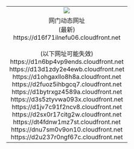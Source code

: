 ﻿<table>
  <tr></tr>
  <tr><td colspan=2 align=center><img src="https://d16f71ilnefu06.cloudfront.net/Up/oGate.jpg" /></td></tr>
  <tr><td colspan=2 align=center>网门动态网址<br/>(最新)
<br>https://d16f71ilnefu06.cloudfront.net
<br/><br/>(以下网址可能失效)
<br>https://d1n6bp4vp9ends.cloudfront.net
<br>https://d13d1zdy2e4ewb.cloudfront.net
<br>https://d1ohgaxllo8h8a.cloudfront.net
<br>https://d2fuoz5ihbgcq7.cloudfront.net
<br>https://d1bytrxgz4589a.cloudfront.net
<br>https://d3s5ztyvwa093x.cloudfront.net
<br>https://d1jv7c91f2ncv8.cloudfront.net
<br>https://d2sx0r17citg2w.cloudfront.net
<br>https://dt4fdnw1mz7st.cloudfront.net
<br>https://dnu7sm0v9on10.cloudfront.net
<br>https://d2u237r0ngf67c.cloudfront.net
    </td>
  </tr>
</table>
